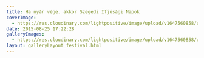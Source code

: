 ```yaml
---
title: Ha nyár vége, akkor Szegedi Ifjúsági Napok
coverImage:
  - https://res.cloudinary.com/lightpositive/image/upload/v1647560858/uploads/Ha%20ny%C3%A1r%20v%C3%A9ge%2C%20akkor%20Szegedi%20Ifj%C3%BAs%C3%A1gi%20Napok/SZIN-fesztival_hir_uj.jpg
date: 2015-08-25 17:22:28
galleryImages: 
  - https://res.cloudinary.com/lightpositive/image/upload/v1647560858/uploads/Ha%20ny%C3%A1r%20v%C3%A9ge%2C%20akkor%20Szegedi%20Ifj%C3%BAs%C3%A1gi%20Napok/SZIN-fesztival_hir_uj.jpg
layout: galleryLayout_festival.html
---
```

